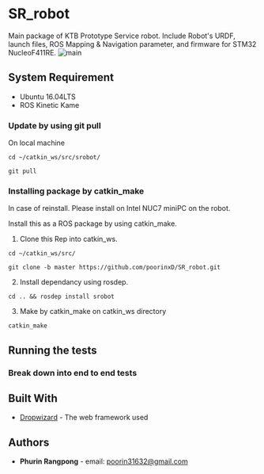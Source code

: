 # SR_robot

Main package of KTB Prototype Service robot. Include Robot's URDF, launch files, ROS Mapping & Navigation parameter, and firmware for STM32 NucleoF411RE.
<img src="https://user-images.githubusercontent.com/21339780/52552936-8f4e2e80-2e14-11e9-8bec-175584288dcc.JPG" alt="main"/>

## System Requirement
- Ubuntu 16.04LTS
- ROS Kinetic Kame
### Update by using git pull
On local machine
```
cd ~/catkin_ws/src/srobot/
```
```
git pull
```
### Installing package by catkin_make
In case of reinstall. Please install on Intel NUC7 miniPC on the robot.

Install this as a ROS package by using catkin_make.

1. Clone this Rep into catkin_ws.
```
cd ~/catkin_ws/src/
```
```
git clone -b master https://github.com/poorinxD/SR_robot.git
```
2. Install dependancy using rosdep.
```
cd .. && rosdep install srobot
```
3. Make by catkin_make on catkin_ws directory
```
catkin_make
```

## Running the tests


### Break down into end to end tests


## Built With

* [Dropwizard](http://www.dropwizard.io/1.0.2/docs/) - The web framework used


## Authors

* **Phurin Rangpong** - email: poorin31632@gmail.com





